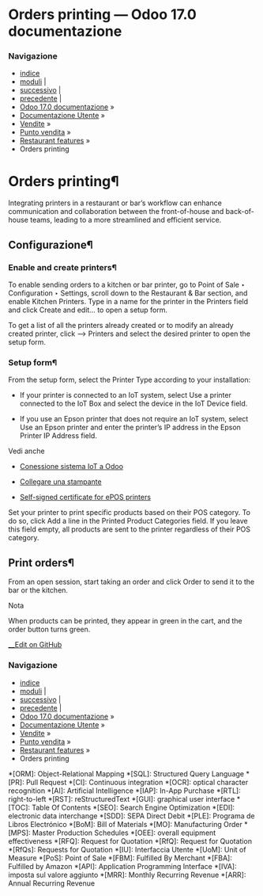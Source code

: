 # Orders printing — Odoo 17.0 documentazione

### Navigazione

  * [indice](../../../../genindex.html "Indice generale")
  * [moduli](../../../../py-modindex.html "Indice del modulo Python") |
  * [successivo](bill_printing.html "Fatture") |
  * [precedente](floors_tables.html "Floors and tables") |
  * [Odoo 17.0 documentazione](../../../../index-2.html) »
  * [Documentazione Utente](../../../../applications.html) »
  * [Vendite](../../../sales.html) »
  * [Punto vendita](../../point_of_sale.html) »
  * [Restaurant features](../restaurant.html) »
  * Orders printing



# Orders printing¶

Integrating printers in a restaurant or bar’s workflow can enhance communication and collaboration between the front-of-house and back-of-house teams, leading to a more streamlined and efficient service.

## Configurazione¶

### Enable and create printers¶

To enable sending orders to a kitchen or bar printer, go to Point of Sale ‣ Configuration ‣ Settings, scroll down to the Restaurant & Bar section, and enable Kitchen Printers. Type in a name for the printer in the Printers field and click Create and edit… to open a setup form.

To get a list of all the printers already created or to modify an already created printer, click –> Printers and select the desired printer to open the setup form.

### Setup form¶

From the setup form, select the Printer Type according to your installation:

  * If your printer is connected to an IoT system, select Use a printer connected to the IoT Box and select the device in the IoT Device field.

  * If you use an Epson printer that does not require an IoT system, select Use an Epson printer and enter the printer’s IP address in the Epson Printer IP Address field.




Vedi anche

  * [Conessione sistema IoT a Odoo](../../../general/iot/connect.html)

  * [Collegare una stampante](../../../general/iot/devices/printer.html)

  * [Self-signed certificate for ePOS printers](../configuration/epos_ssc.html)




Set your printer to print specific products based on their POS category. To do so, click Add a line in the Printed Product Categories field. If you leave this field empty, all products are sent to the printer regardless of their POS category.

## Print orders¶

From an open session, start taking an order and click Order to send it to the bar or the kitchen.

Nota

When products can be printed, they appear in green in the cart, and the order button turns green.

[ __Edit on GitHub](https://github.com/odoo/documentation/edit/17.0/content/applications/sales/point_of_sale/restaurant/kitchen_printing.rst)

### Navigazione

  * [indice](../../../../genindex.html "Indice generale")
  * [moduli](../../../../py-modindex.html "Indice del modulo Python") |
  * [successivo](bill_printing.html "Fatture") |
  * [precedente](floors_tables.html "Floors and tables") |
  * [Odoo 17.0 documentazione](../../../../index-2.html) »
  * [Documentazione Utente](../../../../applications.html) »
  * [Vendite](../../../sales.html) »
  * [Punto vendita](../../point_of_sale.html) »
  * [Restaurant features](../restaurant.html) »
  * Orders printing


  *[ORM]: Object-Relational Mapping
  *[SQL]: Structured Query Language
  *[PR]: Pull Request
  *[CI]: Continuous integration
  *[OCR]: optical character recognition
  *[AI]: Artificial Intelligence
  *[IAP]: In-App Purchase
  *[RTL]: right-to-left
  *[RST]: reStructuredText
  *[GUI]: graphical user interface
  *[TOC]: Table Of Contents
  *[SEO]: Search Engine Optimization
  *[EDI]: electronic data interchange
  *[SDD]: SEPA Direct Debit
  *[PLE]: Programa de Libros Electrónico
  *[BoM]: Bill of Materials
  *[MO]: Manufacturing Order
  *[MPS]: Master Production Schedules
  *[OEE]: overall equipment effectiveness
  *[RFQ]: Request for Quotation
  *[RfQ]: Request for Quotation
  *[RfQs]: Requests for Quotation
  *[IU]: Interfaccia Utente
  *[UoM]: Unit of Measure
  *[PoS]: Point of Sale
  *[FBM]: Fulfilled By Merchant
  *[FBA]: Fulfilled by Amazon
  *[API]: Application Programming Interface
  *[IVA]: imposta sul valore aggiunto
  *[MRR]: Monthly Recurring Revenue
  *[ARR]: Annual Recurring Revenue